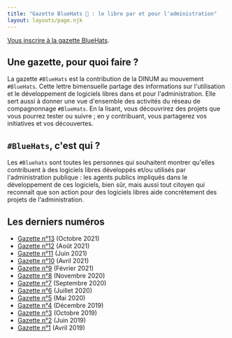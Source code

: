 ```yaml
---
title: "Gazette BlueHats 🧢 : le libre par et pour l'administration"
layout: layouts/page.njk
---
```


<div class="fr-highlight">
  <p><a href="https://infolettres.etalab.gouv.fr/subscribe/bluehats@mail.etalab.studio">Vous inscrire à la gazette BlueHats</a>.</p>
</div>

## Une gazette, pour quoi faire ?

La gazette `#BlueHats` est la contribution de la DINUM au mouvement `#BlueHats`.  Cette lettre bimensuelle partage des informations sur l'utilisation et le développement de logiciels libres dans et pour l'administration.  Elle sert aussi à donner une vue d'ensemble des activités du réseau de compagnonnage `#BlueHats`.  En la lisant, vous découvrirez des projets que vous pourrez tester ou suivre ; en y contribuant, vous partagerez vos initiatives et vos découvertes.

## `#BlueHats`, c'est qui ?

Les `#Bluehats` sont toutes les personnes qui souhaitent montrer qu'elles contribuent à des logiciels libres développés et/ou utilisés par l'administration publique : les agents publics impliqués dans le développement de ces logiciels, bien sûr, mais aussi tout citoyen qui reconnaît que son action pour des logiciels libres aide concrètement des projets de l'administration.

## Les derniers numéros

- [Gazette n°13](bluehats_13) (Octobre 2021)
- [Gazette n°12](bluehats_12) (Août 2021)
- [Gazette n°11](bluehats_11) (Juin 2021) 
- [Gazette n°10](bluehats_10) (Avril 2021)
- [Gazette n°9](bluehats_9) (Février 2021)
- [Gazette n°8](bluehats_8) (Novembre 2020)
- [Gazette n°7](bluehats_7) (Septembre 2020)
- [Gazette n°6](bluehats_6) (Juillet 2020)
- [Gazette n°5](bluehats_5) (Mai 2020)
- [Gazette n°4](bluehats_4) (Décembre 2019)
- [Gazette n°3](bluehats_3) (Octobre 2019)
- [Gazette n°2](bluehats_2) (Juin 2019)
- [Gazette n°1](bluehats_1) (Avril 2019)
